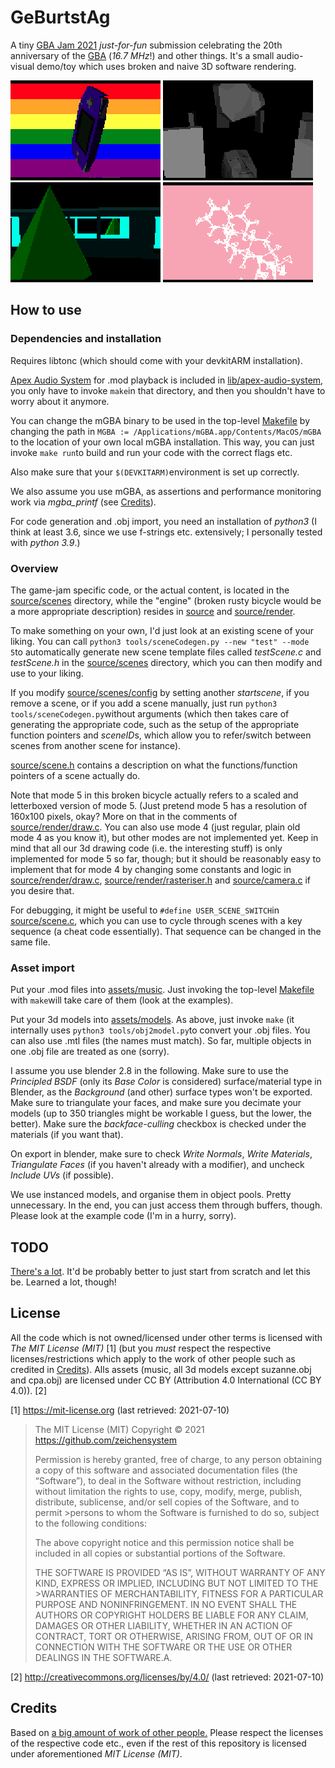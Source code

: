 # GeBurtstAg
A tiny [GBA Jam 2021](https://itch.io/jam/gbajam21) *just-for-fun* submission celebrating the 20th anniversary of the [GBA](https://en.wikipedia.org/wiki/Game_Boy_Advance) (*16.7 MHz*!) and other things. It's a small audio-visual demo/toy which uses broken and naive 3D software rendering. 

![Rainbow 3D-Demo](readme-assets/demo-0.gif)
![Head 3D-Demo](readme-assets/demo-1.gif)
![Train 3D-Demo](readme-assets/demo-2.gif)
![Molecule 3D-Demo](readme-assets/demo-3.gif)


## How to use
### Dependencies and installation
Requires libtonc (which should come with your devkitARM installation). 

[Apex Audio System](https://github.com/stuij/apex-audio-system) for .mod playback is included in [lib/apex-audio-system](lib/apex-audio-system), you only have to invoke ```make```in that directory, and then you shouldn't have to worry about it anymore. 

You can change the mGBA binary to be used in the top-level [Makefile](Makefile) by changing the path in ```MGBA := /Applications/mGBA.app/Contents/MacOS/mGBA``` to the location of your own local mGBA installation. This way, you can just invoke ```make run```to build and run your code with the correct flags etc.

Also make sure that your ```$(DEVKITARM)```environment is set up correctly. 

We also assume you use mGBA, as assertions and performance monitoring work via *mgba_printf* (see [Credits](CREDITS.md)). 

For code generation and .obj import, you need an installation of *python3* (I think at least 3.6, since we use f-strings etc. extensively; I personally tested with *python 3.9*.)

### Overview

The game-jam specific code, or the actual content, is located in the [source/scenes](source/scenes) directory, while the "engine" (broken rusty bicycle would be a more appropriate description) resides in [source](source) and [source/render](source/render). 

To make something on your own, I'd just look at an existing scene of your liking. You can call ```python3 tools/sceneCodegen.py --new "test" --mode 5```to automatically generate new scene template files called *testScene.c* and *testScene.h* in the [source/scenes](source/scenes) directory, which you can then modify and use to your liking.

If you modify [source/scenes/config](source/scenes/config) by setting another *startscene*, if you remove a scene, or if you add a scene manually, just run ```python3 tools/sceneCodegen.py```without arguments (which then takes care of generating the appropriate code, such as the setup of the appropriate function pointers and *sceneID*s, which allow you to refer/switch between scenes from another scene for instance). 

[source/scene.h](source/scene.h) contains a description on what the functions/function pointers of a scene actually do. 

Note that mode 5 in this broken bicycle actually refers to a scaled and letterboxed version of mode 5. 
(Just pretend mode 5 has a resolution of 160x100 pixels, okay? More on that in the comments of [source/render/draw.c](source/render/draw.c). You can also use mode 4 (just regular, plain old mode 4 as you know it), but other modes are not implemented yet. Keep in mind that all our 3d drawing code (i.e. the interesting stuff) is only implemented for mode 5 so far, though; but it should be reasonably easy to implement that for mode 4 by changing some constants and logic in [source/render/draw.c](source/render/draw.c), [source/render/rasteriser.h](source/render/rasteriser.h) and [source/camera.c](source/camera.c)  if you desire that. 

For debugging, it might be useful to ```#define USER_SCENE_SWITCH```in [source/scene.c](source/scene.c), which you can use to cycle through scenes with a key sequence (a cheat code essentially). That sequence can be changed in the same file. 


### Asset import
Put your .mod files into [assets/music](assets/music). Just invoking the top-level [Makefile](Makefile) with ```make```will take care of them (look at the examples). 

Put your 3d models into [assets/models](assets/models). As above, just invoke ```make``` (it internally uses ```python3 tools/obj2model.py```to convert your .obj files. You can also use .mtl files (the names must match). So far, multiple objects in one .obj file are treated as one (sorry).

I assume you use blender 2.8 in the following.
Make sure to use the *Principled BSDF* (only its *Base Color* is considered) surface/material type in Blender, as the *Background* (and other) surface types won't be exported. Make sure to triangulate your faces, and make sure you decimate your models (up to 350 triangles might be workable I guess, but the lower, the better). Make sure the *backface-culling* checkbox is checked under the materials (if you want that).

On export in blender, make sure to check *Write Normals*, *Write Materials*, *Triangulate Faces* (if you haven't already with a modifier), and uncheck *Include UVs* (if possible). 

We use instanced models, and organise them in object pools. Pretty unnecessary. In the end, you can just access them through buffers, though. Please look at the example code (I'm in a hurry, sorry). 


## TODO
[There's a lot](TODO.md). It'd be probably better to just start from scratch and let this be. Learned a lot, though!

## License 
All the code which is not owned/licensed under other terms is licensed with *The MIT License (MIT)* [1] (but you *must* respect the respective licenses/restrictions which apply to the work of other people such as credited in [Credits](CREDITS.md)). Alls assets (music, all 3d models except suzanne.obj and cpa.obj) are licensed under CC BY (Attribution 4.0 International (CC BY 4.0)). [2]

[1] <https://mit-license.org> (last retrieved: 2021-07-10)
>The MIT License (MIT)
>Copyright © 2021 <https://github.com/zeichensystem>
>
>Permission is hereby granted, free of charge, to any person obtaining a copy of this software and associated documentation files (the “Software”), to deal in the Software without restriction, including without limitation the rights to use, copy, modify, merge, publish, distribute, sublicense, and/or sell copies of the Software, and to permit >persons to whom the Software is furnished to do so, subject to the following conditions:
>
>The above copyright notice and this permission notice shall be included in all copies or substantial portions of the Software.
>
>THE SOFTWARE IS PROVIDED “AS IS”, WITHOUT WARRANTY OF ANY KIND, EXPRESS OR IMPLIED, INCLUDING BUT NOT LIMITED TO THE >WARRANTIES OF MERCHANTABILITY, FITNESS FOR A PARTICULAR PURPOSE AND NONINFRINGEMENT. IN NO EVENT SHALL THE AUTHORS OR COPYRIGHT HOLDERS BE LIABLE FOR ANY CLAIM, DAMAGES OR OTHER LIABILITY, WHETHER IN AN ACTION OF CONTRACT, TORT OR OTHERWISE, ARISING FROM, OUT OF OR IN CONNECTION WITH THE SOFTWARE OR THE USE OR OTHER DEALINGS IN THE SOFTWARE.A.

[2] <http://creativecommons.org/licenses/by/4.0/> (last retrieved: 2021-07-10)

## Credits
Based on [a big amount of work of other people.](CREDITS.md) Please respect the licenses of the respective code etc., even if the rest of this repository is licensed under aforementioned *MIT License (MIT)*.   
